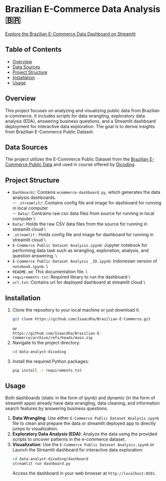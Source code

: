 

# Brazilian E-Commerce Data Analysis 🇧🇷

[Explore the Brazilian E-Commerce Data Dashboard on Streamlit](https://brazilian-ecommerce-idha.streamlit.app/)

## Table of Contents
- [Overview](#overview)
- [Data Sources](#data-sources)
- [Project Structure](#project-structure)
- [Installation](#installation)
- [Usage](#usage)

## Overview
This project focuses on analyzing and visualizing public data from Brazilian e-commerce. It includes scripts for data wrangling, exploratory data analysis (EDA), answering business questions, and a Streamlit dashboard deployment for interactive data exploration. The goal is to derive insights from Brazilian E-Commerce Public Dataset.

## Data Sources
The project utilizes the E-Commerce Public Dataset from the [Brazilian E-Commerce Public Data](https://www.kaggle.com/datasets/olistbr/brazilian-ecommerce) and used in course offered by [Dicoding](https://www.dicoding.com/).

## Project Structure
- `Dashboard/`: Contains `ecommerce-dashboard.py`, which generates the data analysis dashboards.\
   -- `.streamlit/`: Contains config file and image for dashboard for running in local computer \
   -- `Data/`: Contrains raw csv data files from source for running in local computer \
- `Data/`: Holds the raw CSV data files from the source for running in streamlit cloud \
- `.streamlit` : Holds config file and image for dashboard for running in streamlit cloud \
- `E-Commerce Public Dataset Analysis.ipynb`: Jupyter notebook for performing data task such as wrangling, exploration, analysis, and question answering. \
- `E-Commerce Public Dataset Analysis _ID.ipynb`: Indonesian version of `notebook.ipynb`. \
- `README.md`: This documentation file. \
- `requirements.txt`: Required library to run the dashboard \
- `url.txt`: Contains url for deployed dashboard at streamlit cloud \

## Installation
1. Clone the repository to your local machine or just download it.
    ```sh
    git clone https://github.com/Isaacdha/Brazilian-E-Commerce.git
    ```
    or\
    `https://github.com/Isaacdha/Brazilian-E-Commerce/archive/refs/heads/main.zip`
2. Navigate to the project directory:
    ```sh
    cd data-analyst-dicoding
    ```
3. Install the required Python packages:
    ```sh
    pip install -r requirements.txt
    ```

## Usage
Both dashboards (static in the form of ipynb) and dynamic (in the form of streamlit apps) already have data wrangling, data cleaning, and information search features by answering business questions.
1. **Data Wrangling**: Use either `E-Commerce Public Dataset Analysis.ipynb` file to clean and prepare the data or streamlit deployed app to directly jumps to visualization.
2. **Exploratory Data Analysis (EDA)**: Analyze the data using the provided scripts to uncover patterns in the e-commerce dataset.
3. **Visualization**: Use the `E-Commerce Public Dataset Analysis.ipynb` or Launch the Streamlit dashboard for interactive data exploration:
    ```sh
    cd data-analyst-dicoding/dashboard
    streamlit run dashboard.py
    ```
    Access the dashboard in your web browser at `http://localhost:8501`.


